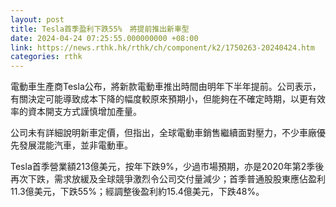 ```yaml
---
layout: post
title: Tesla首季盈利下跌55%　將提前推出新車型
date: 2024-04-24 07:25:55.000000000 +08:00
link: https://news.rthk.hk/rthk/ch/component/k2/1750263-20240424.htm
categories: rthk
---
```


電動車生產商Tesla公布，將新款電動車推出時間由明年下半年提前。公司表示，有關決定可能導致成本下降的幅度較原來預期小，但能夠在不確定時期，以更有效率的資本開支方式謹慎增加產量。

公司未有詳細說明新車定價，但指出，全球電動車銷售繼續面對壓力，不少車廠優先發展混能汽車，並非電動車。

Tesla首季營業額213億美元，按年下跌9%，少過市場預期，亦是2020年第2季後再次下跌，需求放緩及全球競爭激烈令公司交付量減少；首季普通股股東應佔盈利11.3億美元，下跌55%；經調整後盈利約15.4億美元，下跌48%。
